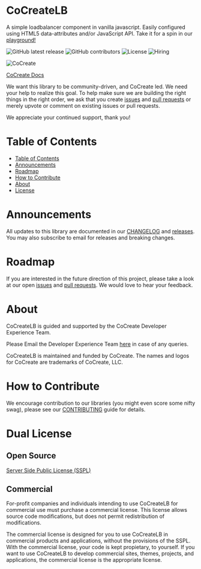 # CoCreateLB
A simple loadbalancer component in vanilla javascript. Easily configured using HTML5 data-attributes and/or JavaScript API. Take it for a spin in our [playground!](https://cocreate.app/docs/loadbalancer)

![GitHub latest release](https://img.shields.io/github/v/release/CoCreate-app/CoCreateLB?style=flat-square)
![GitHub contributors](https://img.shields.io/github/contributors/CoCreate-app/CoCreateLB?style=flat-square)
![License](https://img.shields.io/static/v1?style=flat-square&label=license&message=SSPL&color=green)
![Hiring](https://img.shields.io/static/v1?style=flat-square&label=&message=Hiring&color=blueviolet)

![CoCreate](https://cdn.cocreate.app/logo.png)

[CoCreate Docs](https://cocreate.app/docs/loadbalancer)


We want this library to be community-driven, and CoCreate led. We need your help to realize this goal. To help make sure we are building the right things in the right order, we ask that you create [issues](https://github.com/CoCreate-app/Realtime_Admin_CRM_and_CMS/issues) and [pull requests](https://github.com/CoCreate-app/Realtime_Admin_CRM_and_CMS/pulls) or merely upvote or comment on existing issues or pull requests.

We appreciate your continued support, thank you!

# Table of Contents

- [Table of Contents](#table-of-contents)
- [Announcements](#announcements)
- [Roadmap](#roadmap)
- [How to Contribute](#how-to-contribute)
- [About](#about)
- [License](#license)

<a name="announcements"></a>
# Announcements

All updates to this library are documented in our [CHANGELOG](https://github.com/CoCreate-app/CoCreateLB/blob/master/CHANGELOG.md) and [releases](https://github.com/CoCreate-app/CoCreateLB/releases). You may also subscribe to email for releases and breaking changes. 

<a name="roadmap"></a>
# Roadmap

If you are interested in the future direction of this project, please take a look at our open [issues](https://github.com/CoCreate-app/CoCreateLB/issues) and [pull requests](https://github.com/CoCreate-app/CoCreateLB/pulls). We would love to hear your feedback.


<a name="about"></a>
# About

CoCreateLB is guided and supported by the CoCreate Developer Experience Team.

Please Email the Developer Experience Team [here](mailto:develop@cocreate.app) in case of any queries.

CoCreateLB is maintained and funded by CoCreate. The names and logos for CoCreate are trademarks of CoCreate, LLC.

<a name="contribute"></a>
# How to Contribute

We encourage contribution to our libraries (you might even score some nifty swag), please see our [CONTRIBUTING](https://github.com/CoCreate-app/CoCreateLB/blob/master/CONTRIBUTING.md) guide for details.

<a name="license"></a>
# Dual License
## Open Source
[Server Side Public License (SSPL)](https://github.com/CoCreate-app/CoCreateLB/blob/master/LICENSE)

## Commercial
For-profit companies and individuals intending to use CoCreateLB for 
commercial use must purchase a commercial license. This license allows 
source code modifications, but does not permit redistribution of 
modifications.

The commercial license is designed for you to use CoCreateLB in commercial 
products and applications, without the provisions of the SSPL. With the 
commercial license, your code is kept propietary, to yourself. If you 
want to use CoCreateLB to develop commercial sites, themes, projects, and 
applications, the commercial license is the appropriate license.
